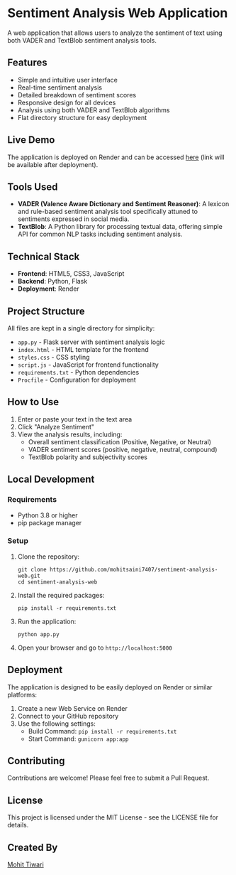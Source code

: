 # Sentiment Analysis Web Application

A web application that allows users to analyze the sentiment of text using both VADER and TextBlob sentiment analysis tools.

## Features

- Simple and intuitive user interface
- Real-time sentiment analysis
- Detailed breakdown of sentiment scores
- Responsive design for all devices
- Analysis using both VADER and TextBlob algorithms
- Flat directory structure for easy deployment

## Live Demo

The application is deployed on Render and can be accessed [here](#) (link will be available after deployment).

## Tools Used

- **VADER (Valence Aware Dictionary and Sentiment Reasoner)**: A lexicon and rule-based sentiment analysis tool specifically attuned to sentiments expressed in social media.
- **TextBlob**: A Python library for processing textual data, offering simple API for common NLP tasks including sentiment analysis.

## Technical Stack

- **Frontend**: HTML5, CSS3, JavaScript
- **Backend**: Python, Flask
- **Deployment**: Render

## Project Structure

All files are kept in a single directory for simplicity:
- `app.py` - Flask server with sentiment analysis logic
- `index.html` - HTML template for the frontend
- `styles.css` - CSS styling
- `script.js` - JavaScript for frontend functionality
- `requirements.txt` - Python dependencies
- `Procfile` - Configuration for deployment

## How to Use

1. Enter or paste your text in the text area
2. Click "Analyze Sentiment"
3. View the analysis results, including:
   - Overall sentiment classification (Positive, Negative, or Neutral)
   - VADER sentiment scores (positive, negative, neutral, compound)
   - TextBlob polarity and subjectivity scores

## Local Development

### Requirements

- Python 3.8 or higher
- pip package manager

### Setup

1. Clone the repository:
   ```
   git clone https://github.com/mohitsaini7407/sentiment-analysis-web.git
   cd sentiment-analysis-web
   ```

2. Install the required packages:
   ```
   pip install -r requirements.txt
   ```

3. Run the application:
   ```
   python app.py
   ```

4. Open your browser and go to `http://localhost:5000`

## Deployment

The application is designed to be easily deployed on Render or similar platforms:

1. Create a new Web Service on Render
2. Connect to your GitHub repository
3. Use the following settings:
   - Build Command: `pip install -r requirements.txt`
   - Start Command: `gunicorn app:app`

## Contributing

Contributions are welcome! Please feel free to submit a Pull Request.

## License

This project is licensed under the MIT License - see the LICENSE file for details.

## Created By

[Mohit Tiwari](https://github.com/MohitTiwari-07)

